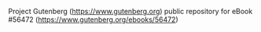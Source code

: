 Project Gutenberg (https://www.gutenberg.org) public repository for
eBook #56472 (https://www.gutenberg.org/ebooks/56472)
